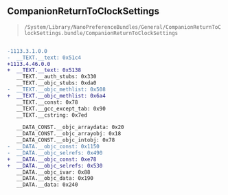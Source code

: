 ## CompanionReturnToClockSettings

> `/System/Library/NanoPreferenceBundles/General/CompanionReturnToClockSettings.bundle/CompanionReturnToClockSettings`

```diff

-1113.3.1.0.0
-  __TEXT.__text: 0x51c4
+1113.4.46.0.0
+  __TEXT.__text: 0x5138
   __TEXT.__auth_stubs: 0x330
   __TEXT.__objc_stubs: 0xda0
-  __TEXT.__objc_methlist: 0x508
+  __TEXT.__objc_methlist: 0x6a4
   __TEXT.__const: 0x78
   __TEXT.__gcc_except_tab: 0x90
   __TEXT.__cstring: 0x7ed

   __DATA_CONST.__objc_arraydata: 0x20
   __DATA_CONST.__objc_arrayobj: 0x18
   __DATA_CONST.__objc_intobj: 0x78
-  __DATA.__objc_const: 0x1150
-  __DATA.__objc_selrefs: 0x490
+  __DATA.__objc_const: 0xe78
+  __DATA.__objc_selrefs: 0x530
   __DATA.__objc_ivar: 0x88
   __DATA.__objc_data: 0x190
   __DATA.__data: 0x240

```
